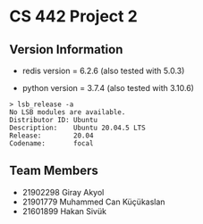 # CS 442 Project 2

## Version  Information

* redis version = 6.2.6 (also tested with 5.0.3)

* python version = 3.7.4 (also tested with 3.10.6)

```
> lsb_release -a
No LSB modules are available.
Distributor ID: Ubuntu
Description:    Ubuntu 20.04.5 LTS
Release:        20.04
Codename:       focal
```

## Team Members

* 21902298 Giray Akyol
* 21901779 Muhammed Can Küçükaslan
* 21601899 Hakan Sivük  
